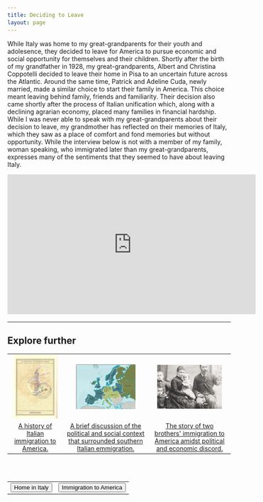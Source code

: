 ```yaml
---
title: Deciding to Leave
layout: page
---
```


While Italy was home to my great-grandparents for their youth and adolesence, they decided to leave for America to pursue economic and social opportunity for themselves and their children.  Shortly after the birth of my grandfather in 1928, my great-grandparents, Albert and Christina Coppotelli decided to leave their home in Pisa to an uncertain future across the Atlantic.  Around the same time, Patrick and Adeline Cuda, newly married, made a similar choice to start their family in America.  This choice meant leaving behind family, friends and familiarity.  Their decision also came shortly after the process of Italian unification which, along with a declining agrarian economy, placed many families in financial hardship.  While I was never able to speak with my great-grandparents about their decision to leave, my grandmother has reflected on their memories of Italy, which they saw as a place of comfort and fond memories but without opportunity.  While the interview below is not with a member of my family, woman speaking, who immigrated later than my great-grandparents, expresses many of the sentiments that they seemed to have about leaving Italy.

<center>
  <iframe width="560" height="315" src="https://www.youtube.com/embed/eQj_xjOMHs8" frameborder="0" allow="autoplay; encrypted-media" allowfullscreen></iframe>
</center>

---

## Explore further

<center>
<table style="width:100%">
  <tr>
    <td>
      <center>
       <img src="https://raw.githubusercontent.com/dmartin4/LATS-232/master/img/why_thumb.png" width="90%" height="80%"/>
     </center>
    </td>
    <td>
     <center>
       <img src="https://raw.githubusercontent.com/dmartin4/LATS-232/master/img/polit_thumb.png" width="75%" height="75%"/>
     </center>
    </td>
    <td>
     <center>
       <img src="https://raw.githubusercontent.com/dmartin4/LATS-232/master/img/brothers_thumb.png" width="85%" height="85%"/>
     </center>
    </td>
  </tr>
  <tr>
    <td>
     <center>
      <a href="https://www.mtholyoke.edu/~molna22a/classweb/politics/Italianhistory.html#why">A history of Italian immigration to America.</a>
     </center>
    </td>
    <td>
     <center>
     <a href="http://www.pbs.org/destinationamerica/usim_wn_noflash_5.html">A brief discussion of the political and social context that surrounded southern Italian emmigration.</a>
     </center>
    </td>
    <td>
     <center>
     <a href="https://www.youtube.com/watch?v=NZNzCTQP2gI">The story of two brothers' immigration to America amidst political and economic discord.</a>
     </center>
    </td>
  </tr>
</table>
</center>

<br><br>

<center>
<table style="width:100%">
  <tr>
    <td>
      <div align="left">
       <a href="http://dmartin4.github.io/LATS-232/italy"><button name="button" onclick="http://dmartin4.github.io/LATS-232/italy">Home in Italy</button></a>
      </div>
    </td>
    <td>
     <div align="right">
      <a href="http://dmartin4.github.io/LATS-232/immigration"><button name="button" onclick="http://dmartin4.github.io/LATS-232/immigration">Immigration to America</button></a>
      </div>
    </td>
  </tr>
 </table>
 </center>
  
  

